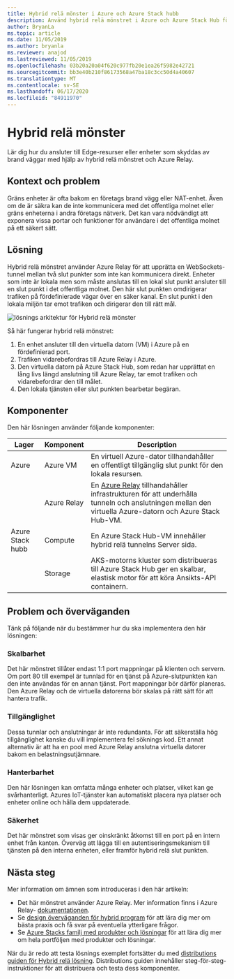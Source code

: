```yaml
---
title: Hybrid relä mönster i Azure och Azure Stack hubb
description: Använd hybrid relä mönstret i Azure och Azure Stack Hub för att ansluta till kant resurser som skyddas av brand väggar.
author: BryanLa
ms.topic: article
ms.date: 11/05/2019
ms.author: bryanla
ms.reviewer: anajod
ms.lastreviewed: 11/05/2019
ms.openlocfilehash: 03b20a20a04f620c977fb20e1ea26f5982e42721
ms.sourcegitcommit: bb3e40b210f86173568a47ba18c3cc50d4a40607
ms.translationtype: MT
ms.contentlocale: sv-SE
ms.lasthandoff: 06/17/2020
ms.locfileid: "84911970"
---
```

# <a name="hybrid-relay-pattern"></a>Hybrid relä mönster

Lär dig hur du ansluter till Edge-resurser eller enheter som skyddas av brand väggar med hjälp av hybrid relä mönstret och Azure Relay.

## <a name="context-and-problem"></a>Kontext och problem

Gräns enheter är ofta bakom en företags brand vägg eller NAT-enhet. Även om de är säkra kan de inte kommunicera med det offentliga molnet eller gräns enheterna i andra företags nätverk. Det kan vara nödvändigt att exponera vissa portar och funktioner för användare i det offentliga molnet på ett säkert sätt.

## <a name="solution"></a>Lösning

Hybrid relä mönstret använder Azure Relay för att upprätta en WebSockets-tunnel mellan två slut punkter som inte kan kommunicera direkt. Enheter som inte är lokala men som måste anslutas till en lokal slut punkt ansluter till en slut punkt i det offentliga molnet. Den här slut punkten omdirigerar trafiken på fördefinierade vägar över en säker kanal. En slut punkt i den lokala miljön tar emot trafiken och dirigerar den till rätt mål.

![lösnings arkitektur för Hybrid relä mönster](media/pattern-hybrid-relay/solution-architecture.png)

Så här fungerar hybrid relä mönstret:

1. En enhet ansluter till den virtuella datorn (VM) i Azure på en fördefinierad port.
2. Trafiken vidarebefordras till Azure Relay i Azure.
3. Den virtuella datorn på Azure Stack Hub, som redan har upprättat en lång livs längd anslutning till Azure Relay, tar emot trafiken och vidarebefordrar den till målet.
4. Den lokala tjänsten eller slut punkten bearbetar begäran.

## <a name="components"></a>Komponenter

Den här lösningen använder följande komponenter:

| Lager | Komponent | Description |
|----------|-----------|-------------|
| Azure | Azure VM | En virtuell Azure-dator tillhandahåller en offentligt tillgänglig slut punkt för den lokala resursen. |
| | Azure Relay | En [Azure Relay](/azure/azure-relay/) tillhandahåller infrastrukturen för att underhålla tunneln och anslutningen mellan den virtuella Azure-datorn och Azure Stack Hub-VM.|
| Azure Stack hubb | Compute | En Azure Stack Hub-VM innehåller hybrid relä tunnelns Server sida. |
| | Storage | AKS-motorns kluster som distribueras till Azure Stack Hub ger en skalbar, elastisk motor för att köra Ansikts-API containern.|

## <a name="issues-and-considerations"></a>Problem och överväganden

Tänk på följande när du bestämmer hur du ska implementera den här lösningen:

### <a name="scalability"></a>Skalbarhet

Det här mönstret tillåter endast 1:1 port mappningar på klienten och servern. Om port 80 till exempel är tunnlad för en tjänst på Azure-slutpunkten kan den inte användas för en annan tjänst. Port mappningar bör därför planeras. Den Azure Relay och de virtuella datorerna bör skalas på rätt sätt för att hantera trafik.

### <a name="availability"></a>Tillgänglighet

Dessa tunnlar och anslutningar är inte redundanta. För att säkerställa hög tillgänglighet kanske du vill implementera fel söknings kod. Ett annat alternativ är att ha en pool med Azure Relay anslutna virtuella datorer bakom en belastningsutjämnare.

### <a name="manageability"></a>Hanterbarhet

Den här lösningen kan omfatta många enheter och platser, vilket kan ge svårhanterligt. Azures IoT-tjänster kan automatiskt placera nya platser och enheter online och hålla dem uppdaterade.

### <a name="security"></a>Säkerhet

Det här mönstret som visas ger oinskränkt åtkomst till en port på en intern enhet från kanten. Överväg att lägga till en autentiseringsmekanism till tjänsten på den interna enheten, eller framför hybrid relä slut punkten.

## <a name="next-steps"></a>Nästa steg

Mer information om ämnen som introduceras i den här artikeln:

- Det här mönstret använder Azure Relay. Mer information finns i Azure Relay- [dokumentationen](/azure/azure-relay/).
- Se [design överväganden för hybrid program](overview-app-design-considerations.md) för att lära dig mer om bästa praxis och få svar på eventuella ytterligare frågor.
- Se [Azure Stacks familj med produkter och lösningar](/azure-stack) för att lära dig mer om hela portföljen med produkter och lösningar.

När du är redo att testa lösnings exemplet fortsätter du med [distributions guiden för Hybrid relä lösning](https://aka.ms/hybridrelaydeployment). Distributions guiden innehåller steg-för-steg-instruktioner för att distribuera och testa dess komponenter.